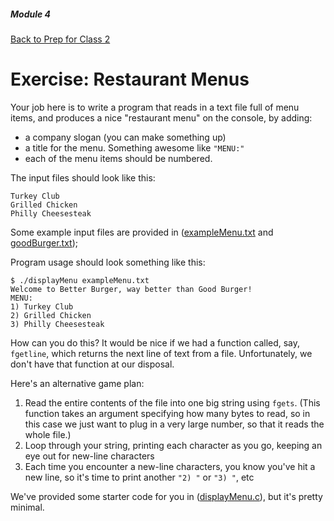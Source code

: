 ##### Module 4
[Back to Prep for Class 2](../../class2-prep#files-hex)
# Exercise: Restaurant Menus

Your job here is to write a program that reads in a text file full of menu items, and produces a nice "restaurant menu" on the console, by adding:
* a company slogan (you can make something up)
* a title for the menu. Something awesome like `"MENU:"` 
* each of the menu items should be numbered.

The input files should look like this:

```nohighlight
Turkey Club
Grilled Chicken
Philly Cheesesteak
```
Some example input files are provided in ([exampleMenu.txt](./exampleMenu.html) and [goodBurger.txt](./goodBurger.html)); 

Program usage should look something like this:

```nohighlight
$ ./displayMenu exampleMenu.txt
Welcome to Better Burger, way better than Good Burger!
MENU:
1) Turkey Club
2) Grilled Chicken
3) Philly Cheesesteak
```

How can you do this? It would be nice if we had a function called, say, `fgetline`, which returns the next line of text from a file. Unfortunately, we don't have that function at our disposal.

Here's an alternative game plan:

1. Read the entire contents of the file into one big string using `fgets`. (This function takes an argument specifying how many bytes to read, so in this case we just want to plug in a very large number, so that it reads the whole file.)
2. Loop through your string, printing each character as you go, keeping an eye out for new-line characters
3. Each time you encounter a new-line characters, you know you've hit a new line, so it's time to print another `"2) "` or `"3) "`, etc

We've provided some starter code for you in ([displayMenu.c](./displayMenu.html)), but it's pretty minimal.




